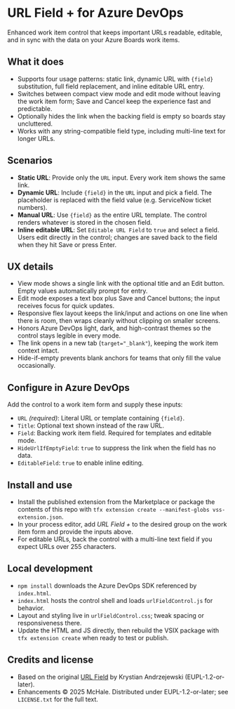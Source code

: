 # URL Field + for Azure DevOps

Enhanced work item control that keeps important URLs readable, editable, and in sync with the data on your Azure Boards work items.

## What it does
- Supports four usage patterns: static link, dynamic URL with `{field}` substitution, full field replacement, and inline editable URL entry.
- Switches between compact view mode and edit mode without leaving the work item form; Save and Cancel keep the experience fast and predictable.
- Optionally hides the link when the backing field is empty so boards stay uncluttered.
- Works with any string-compatible field type, including multi-line text for longer URLs.

## Scenarios
- **Static URL**: Provide only the `URL` input. Every work item shows the same link.
- **Dynamic URL**: Include `{field}` in the `URL` input and pick a field. The placeholder is replaced with the field value (e.g. ServiceNow ticket numbers).
- **Manual URL**: Use `{field}` as the entire URL template. The control renders whatever is stored in the chosen field.
- **Inline editable URL**: Set `Editable URL Field` to `true` and select a field. Users edit directly in the control; changes are saved back to the field when they hit Save or press Enter.

## UX details
- View mode shows a single link with the optional title and an Edit button. Empty values automatically prompt for entry.
- Edit mode exposes a text box plus Save and Cancel buttons; the input receives focus for quick updates.
- Responsive flex layout keeps the link/input and actions on one line when there is room, then wraps cleanly without clipping on smaller screens.
- Honors Azure DevOps light, dark, and high-contrast themes so the control stays legible in every mode.
- The link opens in a new tab (`target="_blank"`), keeping the work item context intact.
- Hide-if-empty prevents blank anchors for teams that only fill the value occasionally.

## Configure in Azure DevOps
Add the control to a work item form and supply these inputs:
- `URL` *(required)*: Literal URL or template containing `{field}`.
- `Title`: Optional text shown instead of the raw URL.
- `Field`: Backing work item field. Required for templates and editable mode.
- `HideUrlIfEmptyField`: `true` to suppress the link when the field has no data.
- `EditableField`: `true` to enable inline editing.

## Install and use
- Install the published extension from the Marketplace or package the contents of this repo with `tfx extension create --manifest-globs vss-extension.json`.
- In your process editor, add *URL Field +* to the desired group on the work item form and provide the inputs above.
- For editable URLs, back the control with a multi-line text field if you expect URLs over 255 characters.

## Local development
- `npm install` downloads the Azure DevOps SDK referenced by `index.html`.
- `index.html` hosts the control shell and loads `urlFieldControl.js` for behavior.
- Layout and styling live in `urlFieldControl.css`; tweak spacing or responsiveness there.
- Update the HTML and JS directly, then rebuild the VSIX package with `tfx extension create` when ready to test or publish.

## Credits and license
- Based on the original [URL Field](https://github.com/krypu/azure-devops-extension-url-field) by Krystian Andrzejewski (EUPL-1.2-or-later).
- Enhancements © 2025 McHale. Distributed under EUPL-1.2-or-later; see `LICENSE.txt` for the full text.
